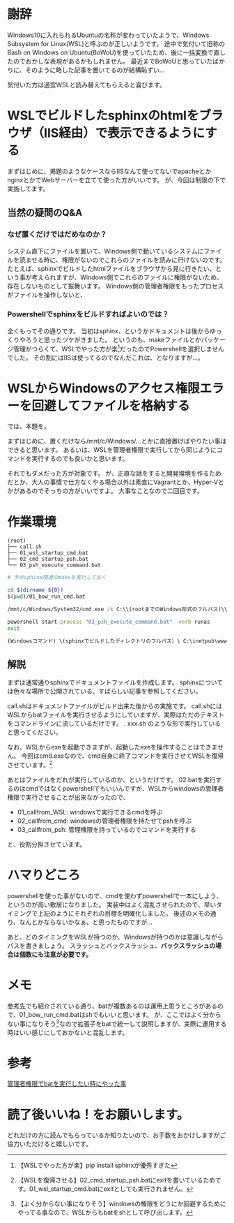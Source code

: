 # 謝辞
Windows10に入れられるUbuntuの名称が変わっていたようで、Windows Subsystem for Linux(WSL)と呼ぶのが正しいようです。
途中で気付いて旧称のBash on Windows on Ubuntu(BoWoU)を使っていたため、後に一括変換で直したのでおかしな表現があるかもしれません。
最近までBoWoUと思っていたばかりに、そのように略した記事を置いてるのが結構恥ずい…

気付いた方は適宜WSLと読み替えてもらえると喜びます。

# WSLでビルドしたsphinxのhtmlをブラウザ（IIS経由）で表示できるようにする
まずはじめに、掲題のようなケースならIISなんて使ってないでapacheとかnginxとかでWebサーバーを立てて使った方がいいです。
が、今回は制限の下で実施してます。

## 当然の疑問のQ&A
### なぜ置くだけではだめなのか？
システム直下にファイルを置いて、Windows側で動いているシステムにファイルを読ませる時に、権限がないのでこれらのファイルを読みに行けないのです。
たとえば、sphinxでビルドしたhtmlファイルをブラウザから見に行きたい、という事が考えられますが、Windows側でこれらのファイルに権限がないため、存在しないものとして振舞います。
Windows側の管理者権限をもったプロセスがファイルを操作しないと、

### Powershellでsphinxをビルドすればよいのでは？
全くもってその通りです。
当初はsphinx、というかドキュメントは後からゆっくりやろうと思ったツケがきました。
というのも、makeファイルとかパッケージ管理がつらくて、WSLでやった方が楽[^1]だったのでPowershellを選択しませんでした。
その割にはIISは使ってるのでなんだこれは、となりますが…。

[^1]: 【WSLでやった方が楽】pip install sphinxが優秀すぎた

# WSLからWindowsのアクセス権限エラーを回避してファイルを格納する
では、本題を。

まずはじめに、置くだけなら/mnt/c/Windows/...とかに直接置けばやりたい事はできると思います。
あるいは、WSLを管理者権限で実行してから同じようにコマンドを実行するのでも良いかと思います。

それでもダメだった方が対象です。
が、正直な話をすると開発環境を作るためだとか、大人の事情で仕方なくやる場合以外は素直にVagrantとか、Hyper-Vとかがあるのでそっちの方がいいですよ。
大事なことなので二回目です。

# 作業環境

``` tree.command
(root)
├── call.sh
├── 01_wsl_startup_cmd.bat
├── 02_cmd_startup_psh.bat
└── 03_psh_execute_command.bat
```

``` call.sh
# 予めsphinx関連のmakeを実行しておく

cd $(dirname ${0})
$(pwd)/01_bow_run_cmd.bat
```

``` 01_wsl_startup_cmd.bat
/mnt/c/Windows/System32/cmd.exe /k C:\\(rootまでのWindows形式のフルパス)\\02_cmd_startup_psh.bat
```

``` 02_cmd_startup_psh.bat
powershell start-process "03_psh_execute_command.bat" -verb runas
exit
```

``` 03_psh_execute_command.bat
(Windowsコマンド) \(sphinxでビルドしたディレクトリのフルパス）\ C:\inetpub\wwwroot\sphinx
```

## 解説
まずは通常通りsphinxでドキュメントファイルを作成します。
sphinxについては色々な場所で公開されている、すばらしい記事を参照してください。

call.shはドキュメントファイルがビルド出来た後からの実施です。
call.shにはWSLからbatファイルを実行させるようにしていますが、実際はただのテキストをコマンドラインに流しているだけです。
. xxx.sh のような形で実行していると思ってください。

なお、WSLからexeを起動できますが、起動したexeを操作することはできません。
今回はcmd.exeなので、cmd自身に終了コマンドを実行させてWSLを復帰させています。[^2]

あとはファイルをだれが実行しているのか、というだけです。
02.batを実行するのはcmdではなくpowershellでもいいんですが、WSLからwindowsの管理者権限で実行させることが出来なかったので、

- 01_callfrom_WSL: windowsで実行できるcmdを呼ぶ
- 02_callfrom_cmd: windowsの管理者権限を持たせてpshを呼ぶ
- 03_callfrom_psh: 管理権限を持っているのでコマンドを実行する

と、役割分担させています。

[^2]: 【WSLを復帰させる】02_cmd_startup_psh.batにexitを書いているためです。01_wsl_startup_cmd.batにexitとしても実行されません。

# ハマりどころ
powershellを使った事がないので、cmdを使わずpowershellで一本にしよう、というのが高い敷居になりました。
実装中はよく混乱させられたので、早いタイミングで上記のようにそれぞれの目標を明確化しました。
後述のメモの通り、なんとかならないかなぁ、と思ったものですが…

あと、どのタイミングをWSLが持つのか、Windowsが持つのかは意識しながらパスを書きましょう。
スラッシュとバックスラッシュ、**バックスラッシュの場合は個数にも注意が必要です。**

# メモ
<a href="https://qiita.com/resolver/items/7187bd6ee8016ee5c741">参考先</a>でも紹介されている通り、batが複数あるのは運用上思うところがあるので、01_bow_run_cmd.batはshでもいいと思います。
が、ここではよく分からない事になりそう[^3]なので拡張子をbatで統一して説明しますが、実際に運用する時はいい感じにしておかないと混乱します。

[^3]: 【よく分からない事になりそう】windowsの権限をどうにか回避するためにやってる事なので、WSLからもbatをshとして呼び出します。

# 参考
<a href="https://qiita.com/resolver/items/7187bd6ee8016ee5c741">管理者権限でbatを実行したい時にやッた事</a>

# 読了後いいね！をお願いします。
どれだけの方に読んでもらっているか知りたいので、お手数をおかけしますがご協力いただけると嬉しいです。
